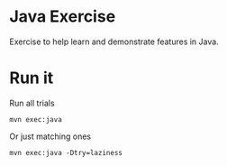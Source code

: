 # Java Exercise

Exercise to help learn and demonstrate features in Java.

# Run it

Run all trials

    mvn exec:java

Or just matching ones

    mvn exec:java -Dtry=laziness